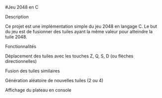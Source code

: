 #Jeu 2048 en C

Description

Ce projet est une implémentation simple du jeu 2048 en langage C. Le but du jeu est de fusionner des tuiles ayant la même valeur pour atteindre la tuile 2048.

Fonctionnalités

Déplacement des tuiles avec les touches Z, Q, S, D (ou flèches directionnelles)

Fusion des tuiles similaires

Génération aléatoire de nouvelles tuiles (2 ou 4)

Affichage du plateau en console
